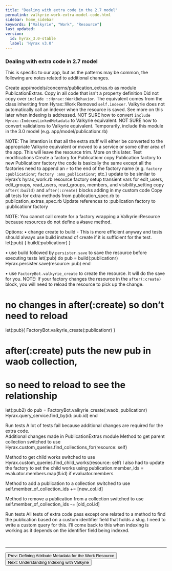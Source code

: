 ```yaml
---
title: "Dealing with extra code in the 2.7 model"
permalink: valkyrie-work-extra-model-code.html
sidebar: home_sidebar
keywords: ["Valkyrie", "Work", "Resource"]
last_updated:
version:
  id: hyrax_3.0-stable
  label: 'Hyrax v3.0'
---
```


### Dealing with extra code in 2.7 model

This is specific to our app, but as the patterns may be common, the following are notes related to additional changes.

Create app/models/concerns/publication_extras.rb as module PublicationExtras.
Copy in all code that isn't a property definition
Did not copy over  `include ::Hyrax::WorkBehavior`.  The equivalent comes from the class inheriting from Hyrax::Work
Removed `self.indexer`.  Valkyrie does not automatically call an indexer when the resource is saved.  See more on this later when indexing is addressed.
NOT SURE how to convert `include Hyrax::IndexesLinkedMetadata` to Valkyrie equivalent.
NOT SURE how to convert validations to Valkyrie equivalent.
Temporarily, include this module in the 3.0 model (e.g. app/model/publicationr.rb)

NOTE: The intention is that all the extra stuff will either be converted to the appropriate Valkyrie equivalent or moved to a service or some other area of the app.  This will leave the resource trim. More on this later.
Test modifications
Create a factory for Publicationr
copy Publication factory to new Publicationr factory
the code is basically the same except all the factories need to append an `r` to the end of the factory name (e.g. `factory :publicationr`; `factory :ams_publicationr`; etc.)
update to be similar to Hyrax’s hyrax_work.rb resource factory
setup transient vars for edit_users, edit_groups, read_users, read_groups, members, and visibility_setting
copy `after(:build)` and `after(:create)` blocks adding in my custom code
Copy all tests for extra methods from publication_spec.rb to publication_extras_spec.rb
Update references to :publication factory to :publicationr factory

NOTE: You cannot call create for a factory wrapping a Valkyrie::Resource because resources do not define a #save method.

Options:
•	change create to build - This is more efficient anyway and tests should always use build instead of create if it is sufficient for the test.
let(:pub) { build(:publicationr) }

•	use build followed by `persister.save` to save the resource before executing tests
let(:pub) do
  pub = build(:publicationr)
  Hyrax.persister.save(resource: pub)
end

•	use `FactoryBot.valkyrie_create` to create the resource.  It will do the save for you.  NOTE: If your factory changes the resource in the `after(:create)` block, you will need to reload the resource to pick up the change.
# no changes in after(:create) so don’t need to reload
let(:pub){ FactoryBot.valkyrie_create(:publicationr) }
 
# after(:create) puts the new pub in waob collection,
# so need to reload to see the relationship
let(:pub2) do
  pub = FactoryBot.valkyrie_create(:waob_publicationr)
  Hyrax.query_service.find_by(id: pub.id)
end


Run tests
A lot of tests fail because additional changes are required for the extra code.  
Additional changes made in PublicationExtras module
Method to get parent collection switched to use
Hyrax.custom_queries.find_collections_for(resource: self)

Method to get child works switched to use 
Hyrax.custom_queries.find_child_works(resource: self)
I also had to update the factory to set the child works using
publication.member_ids = evaluator.members.map(&:id) if evaluator.members

Method to add a publication to a collection switched to use
self.member_of_collection_ids += [new_col.id]

Method to remove a publication from a collection switched to use
self.member_of_collection_ids -= [old_col.id]

Run tests
All tests of extra code pass except one related to a method to find the publication based on a custom identifier field that holds a slug.  I need to write a custom query for this.  I’ll come back to this when indexing is working as it depends on the identifier field being indexed.

<br>
<hr>
<p><a href="valkyrie-work-resource-metadata.html"><button type="button" class="btn btn-primary">Prev: Defining Attribute Metadata for the Work Resource</button></a> <a href="valkyrie-work-understanding-indexing.html"><button type="button" class="btn btn-primary">Next: Understanding Indexing with Valkyrie</button></a></p>
